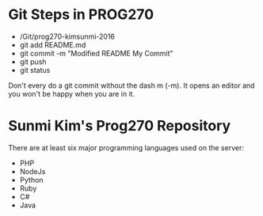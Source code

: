 # Git Steps in PROG270

- /Git/prog270-kimsunmi-2016
- git add README.md
- git commit -m "Modified README My Commit"
- git push
- git status

Don't every do a git commit without the dash m (-m). 
It opens an editor and you won't be happy when you are in it. 


# Sunmi Kim's Prog270 Repository

There are at least six major programming languages used on the server:

- PHP
- NodeJs
- Python
- Ruby
- C#
- Java


